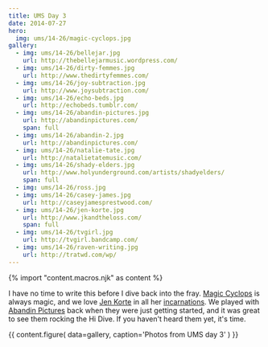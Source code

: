 ```yaml
---
title: UMS Day 3
date: 2014-07-27
hero:
  img: ums/14-26/magic-cyclops.jpg
gallery:
  - img: ums/14-26/bellejar.jpg
    url: http://thebellejarmusic.wordpress.com/
  - img: ums/14-26/dirty-femmes.jpg
    url: http://www.thedirtyfemmes.com/
  - img: ums/14-26/joy-subtraction.jpg
    url: http://www.joysubtraction.com/
  - img: ums/14-26/echo-beds.jpg
    url: http://echobeds.tumblr.com/
  - img: ums/14-26/abandin-pictures.jpg
    url: http://abandinpictures.com/
    span: full
  - img: ums/14-26/abandin-2.jpg
    url: http://abandinpictures.com/
  - img: ums/14-26/natalie-tate.jpg
    url: http://natalietatemusic.com/
  - img: ums/14-26/shady-elders.jpg
    url: http://www.holyunderground.com/artists/shadyelders/
    span: full
  - img: ums/14-26/ross.jpg
  - img: ums/14-26/casey-james.jpg
    url: http://caseyjamesprestwood.com/
  - img: ums/14-26/jen-korte.jpg
    url: http://www.jkandtheloss.com/
    span: full
  - img: ums/14-26/tvgirl.jpg
    url: http://tvgirl.bandcamp.com/
  - img: ums/14-26/raven-writing.jpg
    url: http://tratwd.com/wp/
---
```

{% import "content.macros.njk" as content %}

I have no time to write this before I dive back into the fray.
[Magic Cyclops](http://themagiccyclops.com/) is always magic,
and we love [Jen Korte](http://www.jkandtheloss.com/) in all her
[incarnations](http://www.thedirtyfemmes.com/).
We played with [Abandin Pictures](http://abandinpictures.com/)
back when they were just getting
started, and it was great to see them rocking the Hi Dive. If you
haven't heard them yet, it's time.

{{ content.figure(
  data=gallery,
  caption='Photos from UMS day 3'
) }}
